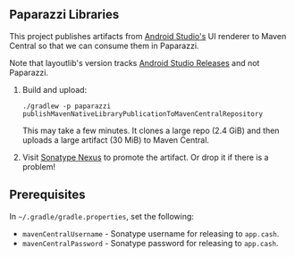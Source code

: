 Paparazzi Libraries
-------------------

This project publishes artifacts from [Android Studio's][android_studio] UI renderer to Maven
Central so that we can consume them in Paparazzi.

Note that layoutlib's version tracks [Android Studio Releases][studio_releases] and not Paparazzi.

1. Build and upload:

    ```
    ./gradlew -p paparazzi publishMavenNativeLibraryPublicationToMavenCentralRepository
    ```

   This may take a few minutes. It clones a large repo (2.4 GiB) and then uploads a large artifact
   (30 MiB) to Maven Central.


2. Visit [Sonatype Nexus][nexus] to promote the artifact. Or drop it if there is a problem!


Prerequisites
-------------

In `~/.gradle/gradle.properties`, set the following:

 * `mavenCentralUsername` - Sonatype username for releasing to `app.cash`.
 * `mavenCentralPassword` - Sonatype password for releasing to `app.cash`.


[android_studio]: https://developer.android.com/studio
[studio_releases]: https://developer.android.com/studio/releases
[nexus]: https://oss.sonatype.org/
